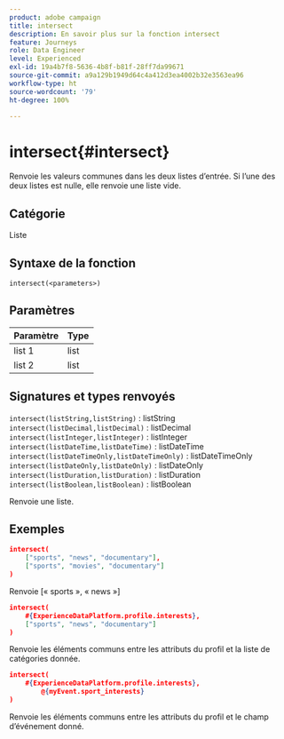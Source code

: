 ```yaml
---
product: adobe campaign
title: intersect
description: En savoir plus sur la fonction intersect
feature: Journeys
role: Data Engineer
level: Experienced
exl-id: 19a4b7f8-5636-4b8f-b81f-28ff7da99671
source-git-commit: a9a129b1949d64c4a412d3ea4002b32e3563ea96
workflow-type: ht
source-wordcount: '79'
ht-degree: 100%

---
```


# intersect{#intersect}

Renvoie les valeurs communes dans les deux listes dʼentrée. Si lʼune des deux listes est nulle, elle renvoie une liste vide.

## Catégorie

Liste

## Syntaxe de la fonction

`intersect(<parameters>)`

## Paramètres

| Paramètre | Type |
|-----------|------------------|
| list 1 | list |
| list 2 | list |

## Signatures et types renvoyés

`intersect(listString,listString)` : listString
`intersect(listDecimal,listDecimal)` : listDecimal
`intersect(listInteger,listInteger)` : listInteger
`intersect(listDateTime,listDateTime)` : listDateTime
`intersect(listDateTimeOnly,listDateTimeOnly)` : listDateTimeOnly
`intersect(listDateOnly,listDateOnly)` : listDateOnly
`intersect(listDuration,listDuration)` : listDuration
`intersect(listBoolean,listBoolean)` : listBoolean

Renvoie une liste.

## Exemples

```json
intersect(
    ["sports", "news", "documentary"],
    ["sports", "movies", "documentary"]
)
```

Renvoie [« sports », « news »]

```json
intersect(
    #{ExperienceDataPlatform.profile.interests},
    ["sports", "news", "documentary"]
)
```

Renvoie les éléments communs entre les attributs du profil et la liste de catégories donnée.

```json
intersect(
    #{ExperienceDataPlatform.profile.interests},
        @{myEvent.sport_interests}
)
```

Renvoie les éléments communs entre les attributs du profil et le champ dʼévénement donné.
